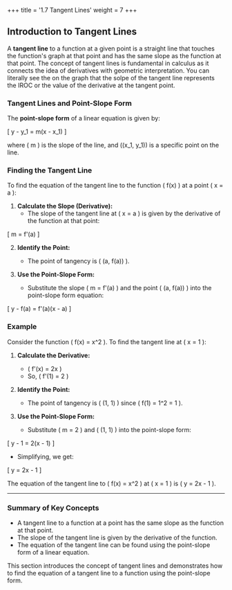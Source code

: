 +++
title = '1.7 Tangent Lines'
weight = 7
+++

## Introduction to Tangent Lines

A **tangent line** to a function at a given point is a straight line that touches the function's graph at that point and has the same slope as the function at that point. The concept of tangent lines is fundamental in calculus as it connects the idea of derivatives with geometric interpretation.  You can literally see the on the graph that the solpe of the tangent line represents the IROC or the value of the derivative at the tangent point.

### Tangent Lines and Point-Slope Form

The **point-slope form** of a linear equation is given by:


\[
y - y_1 = m(x - x_1)
\]


where \( m \) is the slope of the line, and \((x_1, y_1)\) is a specific point on the line.

### Finding the Tangent Line

To find the equation of the tangent line to the function \( f(x) \) at a point \( x = a \):

1. **Calculate the Slope (Derivative):**
   - The slope of the tangent line at \( x = a \) is given by the derivative of the function at that point:
     

\[
     m = f'(a)
     \]



2. **Identify the Point:**
   - The point of tangency is \( (a, f(a)) \).

3. **Use the Point-Slope Form:**
   - Substitute the slope \( m = f'(a) \) and the point \( (a, f(a)) \) into the point-slope form equation:
     

\[
     y - f(a) = f'(a)(x - a)
     \]



### Example

Consider the function \( f(x) = x^2 \). To find the tangent line at \( x = 1 \):

1. **Calculate the Derivative:**
   - \( f'(x) = 2x \)
   - So, \( f'(1) = 2 \)

2. **Identify the Point:**
   - The point of tangency is \( (1, 1) \) since \( f(1) = 1^2 = 1 \).

3. **Use the Point-Slope Form:**
   - Substitute \( m = 2 \) and \( (1, 1) \) into the point-slope form:
     

\[
     y - 1 = 2(x - 1)
     \]


   - Simplifying, we get:
     

\[
     y = 2x - 1
     \]



The equation of the tangent line to \( f(x) = x^2 \) at \( x = 1 \) is \( y = 2x - 1 \).

---

### Summary of Key Concepts

- A tangent line to a function at a point has the same slope as the function at that point.
- The slope of the tangent line is given by the derivative of the function.
- The equation of the tangent line can be found using the point-slope form of a linear equation.

This section introduces the concept of tangent lines and demonstrates how to find the equation of a tangent line to a function using the point-slope form.
